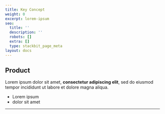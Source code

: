 ```yaml
---
title: Key Concept
weight: 0
excerpt: lorem-ipsum
seo:
  title: ''
  description: ''
  robots: []
  extra: []
  type: stackbit_page_meta
layout: docs
---
```

## Product 

Lorem ipsum dolor sit amet, **consectetur adipiscing elit**, sed do eiusmod tempor incididunt ut labore et dolore magna aliqua.

- Lorem ipsum
- dolor sit amet

---
